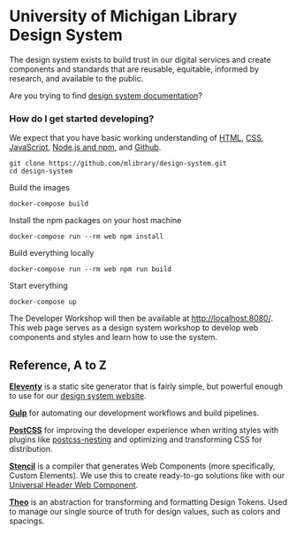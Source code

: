 # University of Michigan Library Design System

The design system exists to build trust in our digital services and create components and standards that are reusable, equitable, informed by research, and available to the public.

Are you trying to find [design system documentation](https://design-system.lib.umich.edu)?

### How do I get started developing?

We expect that you have basic working understanding of [HTML](https://developer.mozilla.org/en-US/docs/Learn/HTML/Introduction_to_HTML), [CSS](https://developer.mozilla.org/en-US/docs/Learn/CSS), [JavaScript](https://developer.mozilla.org/en-US/docs/Web/JavaScript/A_re-introduction_to_JavaScript), [Node.js and npm](https://docs.npmjs.com/downloading-and-installing-node-js-and-npm), and [Github](https://docs.github.com/en/github).

```
git clone https://github.com/mlibrary/design-system.git
cd design-system
```

Build the images

```
docker-compose build
```

Install the npm packages on your host machine

```
docker-compose run --rm web npm install
```

Build everything locally

```
docker-compose run --rm web npm run build
```

Start everything

```
docker-compose up
```

The Developer Workshop will then be available at [http://localhost:8080/](http://localhost:8080/). This web page serves as a design system workshop to develop web components and styles and learn how to use the system.

## Reference, A to Z

[**Eleventy**](https://www.11ty.dev/) is a static site generator that is fairly simple, but powerful enough to use for our [design system website](design-system.lib.umich.edu).

[**Gulp**](https://gulpjs.com/) for automating our development workflows and build pipelines.

[**PostCSS**](https://postcss.org/) for improving the developer experience when writing styles with plugins like [postcss-nesting](https://recordit.co/71o05ZKvNf) and optimizing and transforming CSS for distribution.

[**Stencil**](https://stenciljs.com/docs/introduction) is a compiler that generates Web Components (more specifically, Custom Elements). We use this to create ready-to-go solutions like with our [Universal Header Web Component](https://design-system.lib.umich.edu/universal-header/).

[**Theo**](https://github.com/salesforce-ux/theo) is an abstraction for transforming and formatting Design Tokens. Used to manage our single source of truth for design values, such as colors and spacings.
